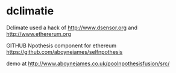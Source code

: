 # dclimatie

Dclimate used a hack of  http://www.dsensor.org and http://www.ethererum.org

GITHUB Npothesis component for ethereum https://github.com/aboynejames/selfnpothesis

demo at http://www.aboynejames.co.uk/poolnpothesisfusion/src/
